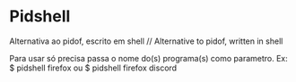 # Pidshell
Alternativa ao pidof, escrito em shell // Alternative to pidof, written in shell

Para usar só precisa passa o nome do(s) programa(s) como parametro. Ex:
$ pidshell firefox
ou
$ pidshell firefox discord

